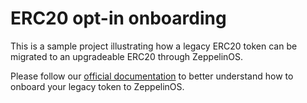 # ERC20 opt-in onboarding

This is a sample project illustrating how a legacy ERC20 token can be migrated to an upgradeable ERC20 through ZeppelinOS. 

Please follow our [official documentation](https://docs.zeppelinos.org/docs/erc20_onboarding.html) to better understand how to onboard your legacy token to ZeppelinOS.
   